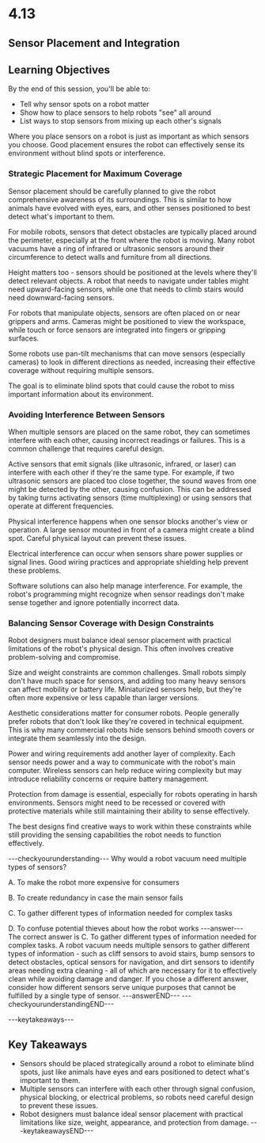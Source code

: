 # 4.13

## **Sensor Placement and Integration**
## Learning Objectives

By the end of this session, you'll be able to:
- Tell why sensor spots on a robot matter
- Show how to place sensors to help robots "see" all around
- List ways to stop sensors from mixing up each other's signals

Where you place sensors on a robot is just as important as which sensors you choose. Good placement ensures the robot can effectively sense its environment without blind spots or interference.

### **Strategic Placement for Maximum Coverage**

Sensor placement should be carefully planned to give the robot comprehensive awareness of its surroundings. This is similar to how animals have evolved with eyes, ears, and other senses positioned to best detect what's important to them.

For mobile robots, sensors that detect obstacles are typically placed around the perimeter, especially at the front where the robot is moving. Many robot vacuums have a ring of infrared or ultrasonic sensors around their circumference to detect walls and furniture from all directions.

Height matters too - sensors should be positioned at the levels where they'll detect relevant objects. A robot that needs to navigate under tables might need upward-facing sensors, while one that needs to climb stairs would need downward-facing sensors.

For robots that manipulate objects, sensors are often placed on or near grippers and arms. Cameras might be positioned to view the workspace, while touch or force sensors are integrated into fingers or gripping surfaces.

Some robots use pan-tilt mechanisms that can move sensors (especially cameras) to look in different directions as needed, increasing their effective coverage without requiring multiple sensors.

The goal is to eliminate blind spots that could cause the robot to miss important information about its environment.

### **Avoiding Interference Between Sensors**

When multiple sensors are placed on the same robot, they can sometimes interfere with each other, causing incorrect readings or failures. This is a common challenge that requires careful design.

Active sensors that emit signals (like ultrasonic, infrared, or laser) can interfere with each other if they're the same type. For example, if two ultrasonic sensors are placed too close together, the sound waves from one might be detected by the other, causing confusion. This can be addressed by taking turns activating sensors (time multiplexing) or using sensors that operate at different frequencies.

Physical interference happens when one sensor blocks another's view or operation. A large sensor mounted in front of a camera might create a blind spot. Careful physical layout can prevent these issues.

Electrical interference can occur when sensors share power supplies or signal lines. Good wiring practices and appropriate shielding help prevent these problems.

Software solutions can also help manage interference. For example, the robot's programming might recognize when sensor readings don't make sense together and ignore potentially incorrect data.

### **Balancing Sensor Coverage with Design Constraints**

Robot designers must balance ideal sensor placement with practical limitations of the robot's physical design. This often involves creative problem-solving and compromise.

Size and weight constraints are common challenges. Small robots simply don't have much space for sensors, and adding too many heavy sensors can affect mobility or battery life. Miniaturized sensors help, but they're often more expensive or less capable than larger versions.

Aesthetic considerations matter for consumer robots. People generally prefer robots that don't look like they're covered in technical equipment. This is why many commercial robots hide sensors behind smooth covers or integrate them seamlessly into the design.

Power and wiring requirements add another layer of complexity. Each sensor needs power and a way to communicate with the robot's main computer. Wireless sensors can help reduce wiring complexity but may introduce reliability concerns or require battery management.

Protection from damage is essential, especially for robots operating in harsh environments. Sensors might need to be recessed or covered with protective materials while still maintaining their ability to sense effectively.

The best designs find creative ways to work within these constraints while still providing the sensing capabilities the robot needs to function effectively.


---checkyourunderstanding---
Why would a robot vacuum need multiple types of sensors?

A. To make the robot more expensive for consumers

B. To create redundancy in case the main sensor fails

C. To gather different types of information needed for complex tasks

D. To confuse potential thieves about how the robot works
---answer---
The correct answer is C. To gather different types of information needed for complex tasks. A robot vacuum needs multiple sensors to gather different types of information - such as cliff sensors to avoid stairs, bump sensors to detect obstacles, optical sensors for navigation, and dirt sensors to identify areas needing extra cleaning - all of which are necessary for it to effectively clean while avoiding damage and danger. If you chose a different answer, consider how different sensors serve unique purposes that cannot be fulfilled by a single type of sensor.
---answerEND---
---checkyourunderstandingEND---

---keytakeaways---
## Key Takeaways
- Sensors should be placed strategically around a robot to eliminate blind spots, just like animals have eyes and ears positioned to detect what's important to them.
- Multiple sensors can interfere with each other through signal confusion, physical blocking, or electrical problems, so robots need careful design to prevent these issues.
- Robot designers must balance ideal sensor placement with practical limitations like size, weight, appearance, and protection from damage.
---keytakeawaysEND---
